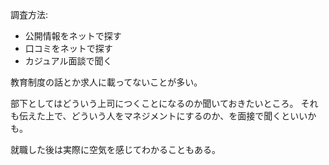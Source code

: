 調査方法:

- 公開情報をネットで探す
- 口コミをネットで探す
- カジュアル面談で聞く

教育制度の話とか求人に載ってないことが多い。

部下としてはどういう上司につくことになるのか聞いておきたいところ。
それも伝えた上で、どういう人をマネジメントにするのか、を面接で聞くといいかも。

就職した後は実際に空気を感じてわかることもある。
